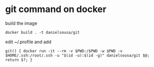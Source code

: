 # git command on docker



build the image

```
docker build . -t danielsousa/git
```

edit ~/.profile and add

```
git() { docker run -it --rm -v $PWD:/$PWD -w $PWD -v $HOME/.ssh:/root/.ssh -u "$(id -u):$(id -g)" danielsousa/git $@; return $?; }

```
